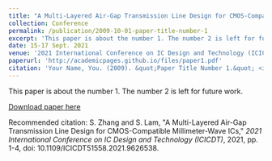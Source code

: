 ```yaml
---
title: "A Multi-Layered Air-Gap Transmission Line Design for CMOS-Compatible Millimeter-Wave ICs"
collection: Conference
permalink: /publication/2009-10-01-paper-title-number-1
excerpt: 'This paper is about the number 1. The number 2 is left for future work.'
date: 15-17 Sept. 2021
venue: '2021 International Conference on IC Design and Technology (ICICDT)'
paperurl: 'http://academicpages.github.io/files/paper1.pdf'
citation: 'Your Name, You. (2009). &quot;Paper Title Number 1.&quot; <i>Journal 1</i>. 1(1).'
---
```

This paper is about the number 1. The number 2 is left for future work.

[Download paper here](http://academicpages.github.io/files/paper1.pdf)

Recommended citation: S. Zhang and S. Lam, "A Multi-Layered Air-Gap Transmission Line Design for CMOS-Compatible Millimeter-Wave ICs," <i>2021 International Conference on IC Design and Technology (ICICDT)</i>, 2021, pp. 1-4, doi: 10.1109/ICICDT51558.2021.9626538.
